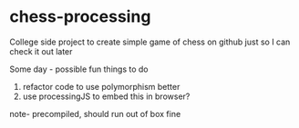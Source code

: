 # chess-processing
College side project to create simple game of chess 
on github just so I can check it out later

Some day - possible fun things to do
  1. refactor code to use polymorphism better
  2. use processingJS to embed this in browser?
  
note- precompiled, should run out of box fine
